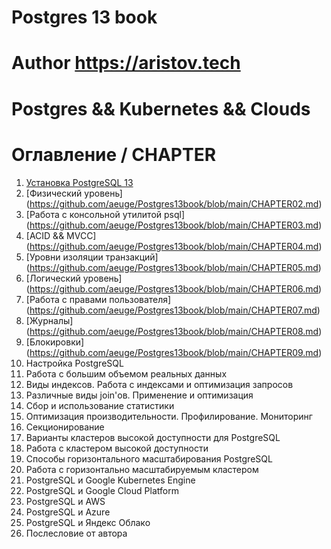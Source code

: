 # Postgres 13 book
# Author https://aristov.tech
# Postgres && Kubernetes && Clouds
# Оглавление / CHAPTER
1. [Установка PostgreSQL 13](https://github.com/aeuge/Postgres13book/blob/main/CHAPTER01.md)
2. [Физический уровень]                   (https://github.com/aeuge/Postgres13book/blob/main/CHAPTER02.md)
3. [Работа с консольной утилитой psql]    (https://github.com/aeuge/Postgres13book/blob/main/CHAPTER03.md)
4. [ACID && MVCC]                         (https://github.com/aeuge/Postgres13book/blob/main/CHAPTER04.md)
5. [Уровни изоляции транзакций]           (https://github.com/aeuge/Postgres13book/blob/main/CHAPTER05.md)
6. [Логический уровень]                   (https://github.com/aeuge/Postgres13book/blob/main/CHAPTER06.md)
7. [Работа с правами пользователя]        (https://github.com/aeuge/Postgres13book/blob/main/CHAPTER07.md)
8. [Журналы]                              (https://github.com/aeuge/Postgres13book/blob/main/CHAPTER08.md)
9. [Блокировки]                           (https://github.com/aeuge/Postgres13book/blob/main/CHAPTER09.md)
10. Настройка PostgreSQL    
11. Работа с большим объемом реальных данных    
12. Виды индексов. Работа с индексами и оптимизация запросов    
13. Различные виды join'ов. Применение и оптимизация    
14. Сбор и использование статистики    
15. Оптимизация производительности. Профилирование. Мониторинг    
16. Секционирование    
17. Варианты кластеров высокой доступности для PostgreSQL    
18. Работа с кластером высокой доступности    
19. Способы горизонтального масштабирования PostgreSQL    
20. Работа с горизонтально масштабируемым кластером    
21. PostgreSQL и Google Kubernetes Engine    
22. PostgreSQL и Google Cloud Platform    
23. PostgreSQL и AWS    
24. PostgreSQL и Azure    
25. PostgreSQL и Яндекс Облако    
26. Послесловие от автора    

